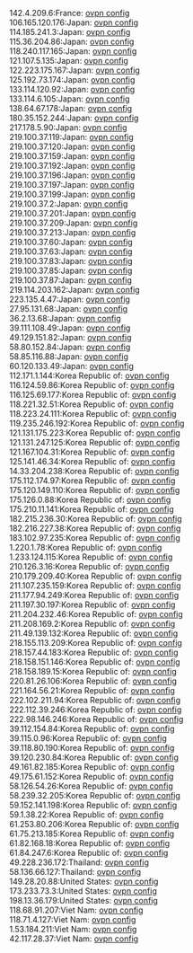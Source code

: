 142.4.209.6:France: [ovpn config](vpn/142_4_209_6.ovpn)  
106.165.120.176:Japan: [ovpn config](vpn/106_165_120_176.ovpn)  
114.185.241.3:Japan: [ovpn config](vpn/114_185_241_3.ovpn)  
115.36.204.86:Japan: [ovpn config](vpn/115_36_204_86.ovpn)  
118.240.117.165:Japan: [ovpn config](vpn/118_240_117_165.ovpn)  
121.107.5.135:Japan: [ovpn config](vpn/121_107_5_135.ovpn)  
122.223.175.167:Japan: [ovpn config](vpn/122_223_175_167.ovpn)  
125.192.73.174:Japan: [ovpn config](vpn/125_192_73_174.ovpn)  
133.114.120.92:Japan: [ovpn config](vpn/133_114_120_92.ovpn)  
133.114.6.105:Japan: [ovpn config](vpn/133_114_6_105.ovpn)  
138.64.67.178:Japan: [ovpn config](vpn/138_64_67_178.ovpn)  
180.35.152.244:Japan: [ovpn config](vpn/180_35_152_244.ovpn)  
217.178.5.90:Japan: [ovpn config](vpn/217_178_5_90.ovpn)  
219.100.37.119:Japan: [ovpn config](vpn/219_100_37_119.ovpn)  
219.100.37.120:Japan: [ovpn config](vpn/219_100_37_120.ovpn)  
219.100.37.159:Japan: [ovpn config](vpn/219_100_37_159.ovpn)  
219.100.37.192:Japan: [ovpn config](vpn/219_100_37_192.ovpn)  
219.100.37.196:Japan: [ovpn config](vpn/219_100_37_196.ovpn)  
219.100.37.197:Japan: [ovpn config](vpn/219_100_37_197.ovpn)  
219.100.37.199:Japan: [ovpn config](vpn/219_100_37_199.ovpn)  
219.100.37.2:Japan: [ovpn config](vpn/219_100_37_2.ovpn)  
219.100.37.201:Japan: [ovpn config](vpn/219_100_37_201.ovpn)  
219.100.37.209:Japan: [ovpn config](vpn/219_100_37_209.ovpn)  
219.100.37.213:Japan: [ovpn config](vpn/219_100_37_213.ovpn)  
219.100.37.60:Japan: [ovpn config](vpn/219_100_37_60.ovpn)  
219.100.37.63:Japan: [ovpn config](vpn/219_100_37_63.ovpn)  
219.100.37.83:Japan: [ovpn config](vpn/219_100_37_83.ovpn)  
219.100.37.85:Japan: [ovpn config](vpn/219_100_37_85.ovpn)  
219.100.37.87:Japan: [ovpn config](vpn/219_100_37_87.ovpn)  
219.114.203.162:Japan: [ovpn config](vpn/219_114_203_162.ovpn)  
223.135.4.47:Japan: [ovpn config](vpn/223_135_4_47.ovpn)  
27.95.131.68:Japan: [ovpn config](vpn/27_95_131_68.ovpn)  
36.2.13.68:Japan: [ovpn config](vpn/36_2_13_68.ovpn)  
39.111.108.49:Japan: [ovpn config](vpn/39_111_108_49.ovpn)  
49.129.151.82:Japan: [ovpn config](vpn/49_129_151_82.ovpn)  
58.80.152.84:Japan: [ovpn config](vpn/58_80_152_84.ovpn)  
58.85.116.88:Japan: [ovpn config](vpn/58_85_116_88.ovpn)  
60.120.133.49:Japan: [ovpn config](vpn/60_120_133_49.ovpn)  
112.171.1.144:Korea Republic of: [ovpn config](vpn/112_171_1_144.ovpn)  
116.124.59.86:Korea Republic of: [ovpn config](vpn/116_124_59_86.ovpn)  
116.125.69.177:Korea Republic of: [ovpn config](vpn/116_125_69_177.ovpn)  
118.221.32.51:Korea Republic of: [ovpn config](vpn/118_221_32_51.ovpn)  
118.223.24.111:Korea Republic of: [ovpn config](vpn/118_223_24_111.ovpn)  
119.235.246.192:Korea Republic of: [ovpn config](vpn/119_235_246_192.ovpn)  
121.131.175.223:Korea Republic of: [ovpn config](vpn/121_131_175_223.ovpn)  
121.131.247.125:Korea Republic of: [ovpn config](vpn/121_131_247_125.ovpn)  
121.167.104.31:Korea Republic of: [ovpn config](vpn/121_167_104_31.ovpn)  
125.141.46.34:Korea Republic of: [ovpn config](vpn/125_141_46_34.ovpn)  
14.33.204.238:Korea Republic of: [ovpn config](vpn/14_33_204_238.ovpn)  
175.112.174.97:Korea Republic of: [ovpn config](vpn/175_112_174_97.ovpn)  
175.120.149.110:Korea Republic of: [ovpn config](vpn/175_120_149_110.ovpn)  
175.126.0.88:Korea Republic of: [ovpn config](vpn/175_126_0_88.ovpn)  
175.210.11.141:Korea Republic of: [ovpn config](vpn/175_210_11_141.ovpn)  
182.215.236.30:Korea Republic of: [ovpn config](vpn/182_215_236_30.ovpn)  
182.216.227.38:Korea Republic of: [ovpn config](vpn/182_216_227_38.ovpn)  
183.102.97.235:Korea Republic of: [ovpn config](vpn/183_102_97_235.ovpn)  
1.220.1.78:Korea Republic of: [ovpn config](vpn/1_220_1_78.ovpn)  
1.233.124.115:Korea Republic of: [ovpn config](vpn/1_233_124_115.ovpn)  
210.126.3.16:Korea Republic of: [ovpn config](vpn/210_126_3_16.ovpn)  
210.179.209.40:Korea Republic of: [ovpn config](vpn/210_179_209_40.ovpn)  
211.107.235.159:Korea Republic of: [ovpn config](vpn/211_107_235_159.ovpn)  
211.177.94.249:Korea Republic of: [ovpn config](vpn/211_177_94_249.ovpn)  
211.197.30.197:Korea Republic of: [ovpn config](vpn/211_197_30_197.ovpn)  
211.204.232.46:Korea Republic of: [ovpn config](vpn/211_204_232_46.ovpn)  
211.208.169.2:Korea Republic of: [ovpn config](vpn/211_208_169_2.ovpn)  
211.49.139.132:Korea Republic of: [ovpn config](vpn/211_49_139_132.ovpn)  
218.155.113.209:Korea Republic of: [ovpn config](vpn/218_155_113_209.ovpn)  
218.157.44.183:Korea Republic of: [ovpn config](vpn/218_157_44_183.ovpn)  
218.158.151.146:Korea Republic of: [ovpn config](vpn/218_158_151_146.ovpn)  
218.158.189.15:Korea Republic of: [ovpn config](vpn/218_158_189_15.ovpn)  
220.81.26.106:Korea Republic of: [ovpn config](vpn/220_81_26_106.ovpn)  
221.164.56.21:Korea Republic of: [ovpn config](vpn/221_164_56_21.ovpn)  
222.102.211.94:Korea Republic of: [ovpn config](vpn/222_102_211_94.ovpn)  
222.112.39.246:Korea Republic of: [ovpn config](vpn/222_112_39_246.ovpn)  
222.98.146.246:Korea Republic of: [ovpn config](vpn/222_98_146_246.ovpn)  
39.112.154.84:Korea Republic of: [ovpn config](vpn/39_112_154_84.ovpn)  
39.115.0.96:Korea Republic of: [ovpn config](vpn/39_115_0_96.ovpn)  
39.118.80.190:Korea Republic of: [ovpn config](vpn/39_118_80_190.ovpn)  
39.120.230.84:Korea Republic of: [ovpn config](vpn/39_120_230_84.ovpn)  
49.161.82.185:Korea Republic of: [ovpn config](vpn/49_161_82_185.ovpn)  
49.175.61.152:Korea Republic of: [ovpn config](vpn/49_175_61_152.ovpn)  
58.126.54.26:Korea Republic of: [ovpn config](vpn/58_126_54_26.ovpn)  
58.239.32.205:Korea Republic of: [ovpn config](vpn/58_239_32_205.ovpn)  
59.152.141.198:Korea Republic of: [ovpn config](vpn/59_152_141_198.ovpn)  
59.1.38.22:Korea Republic of: [ovpn config](vpn/59_1_38_22.ovpn)  
61.253.80.206:Korea Republic of: [ovpn config](vpn/61_253_80_206.ovpn)  
61.75.213.185:Korea Republic of: [ovpn config](vpn/61_75_213_185.ovpn)  
61.82.168.18:Korea Republic of: [ovpn config](vpn/61_82_168_18.ovpn)  
61.84.247.6:Korea Republic of: [ovpn config](vpn/61_84_247_6.ovpn)  
49.228.236.172:Thailand: [ovpn config](vpn/49_228_236_172.ovpn)  
58.136.66.127:Thailand: [ovpn config](vpn/58_136_66_127.ovpn)  
149.28.20.88:United States: [ovpn config](vpn/149_28_20_88.ovpn)  
173.233.73.3:United States: [ovpn config](vpn/173_233_73_3.ovpn)  
198.13.36.179:United States: [ovpn config](vpn/198_13_36_179.ovpn)  
118.68.91.207:Viet Nam: [ovpn config](vpn/118_68_91_207.ovpn)  
118.71.4.127:Viet Nam: [ovpn config](vpn/118_71_4_127.ovpn)  
1.53.184.211:Viet Nam: [ovpn config](vpn/1_53_184_211.ovpn)  
42.117.28.37:Viet Nam: [ovpn config](vpn/42_117_28_37.ovpn)  
